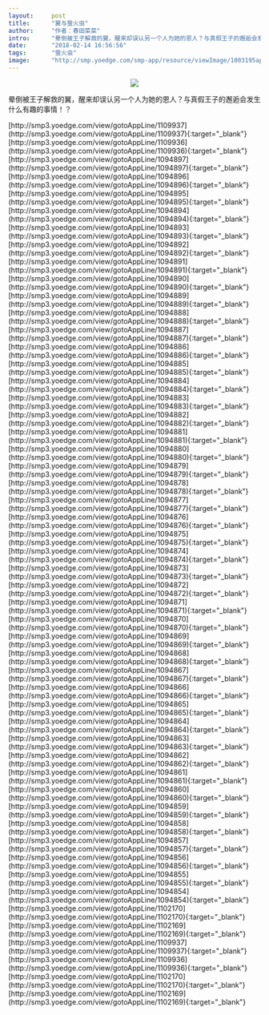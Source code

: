 ```yaml
---
layout:     post
title:      "翼与萤火虫"
author:     "作者：春田菜菜"
intro:      "晕倒被王子解救的翼，醒来却误认另一个人为她的恩人？与真假王子的邂逅会发生什么有趣的事情！？"
date:       "2018-02-14 16:56:56"
tags:       "萤火虫"
image:      "http://smp.yoedge.com/smp-app/resource/viewImage/1003195appline.png"
---
```

<div style="text-align: center">
<p><img src="http://smp.yoedge.com/smp-app/resource/viewImage/1003195appline.png"/></p>
</div>
<p class="post-meta">
<span>晕倒被王子解救的翼，醒来却误认另一个人为她的恩人？与真假王子的邂逅会发生什么有趣的事情！？</span>
</p>
[http://smp3.yoedge.com/view/gotoAppLine/1109937](http://smp3.yoedge.com/view/gotoAppLine/1109937){:target="_blank"}
[http://smp3.yoedge.com/view/gotoAppLine/1109936](http://smp3.yoedge.com/view/gotoAppLine/1109936){:target="_blank"}
[http://smp3.yoedge.com/view/gotoAppLine/1094897](http://smp3.yoedge.com/view/gotoAppLine/1094897){:target="_blank"}
[http://smp3.yoedge.com/view/gotoAppLine/1094896](http://smp3.yoedge.com/view/gotoAppLine/1094896){:target="_blank"}
[http://smp3.yoedge.com/view/gotoAppLine/1094895](http://smp3.yoedge.com/view/gotoAppLine/1094895){:target="_blank"}
[http://smp3.yoedge.com/view/gotoAppLine/1094894](http://smp3.yoedge.com/view/gotoAppLine/1094894){:target="_blank"}
[http://smp3.yoedge.com/view/gotoAppLine/1094893](http://smp3.yoedge.com/view/gotoAppLine/1094893){:target="_blank"}
[http://smp3.yoedge.com/view/gotoAppLine/1094892](http://smp3.yoedge.com/view/gotoAppLine/1094892){:target="_blank"}
[http://smp3.yoedge.com/view/gotoAppLine/1094891](http://smp3.yoedge.com/view/gotoAppLine/1094891){:target="_blank"}
[http://smp3.yoedge.com/view/gotoAppLine/1094890](http://smp3.yoedge.com/view/gotoAppLine/1094890){:target="_blank"}
[http://smp3.yoedge.com/view/gotoAppLine/1094889](http://smp3.yoedge.com/view/gotoAppLine/1094889){:target="_blank"}
[http://smp3.yoedge.com/view/gotoAppLine/1094888](http://smp3.yoedge.com/view/gotoAppLine/1094888){:target="_blank"}
[http://smp3.yoedge.com/view/gotoAppLine/1094887](http://smp3.yoedge.com/view/gotoAppLine/1094887){:target="_blank"}
[http://smp3.yoedge.com/view/gotoAppLine/1094886](http://smp3.yoedge.com/view/gotoAppLine/1094886){:target="_blank"}
[http://smp3.yoedge.com/view/gotoAppLine/1094885](http://smp3.yoedge.com/view/gotoAppLine/1094885){:target="_blank"}
[http://smp3.yoedge.com/view/gotoAppLine/1094884](http://smp3.yoedge.com/view/gotoAppLine/1094884){:target="_blank"}
[http://smp3.yoedge.com/view/gotoAppLine/1094883](http://smp3.yoedge.com/view/gotoAppLine/1094883){:target="_blank"}
[http://smp3.yoedge.com/view/gotoAppLine/1094882](http://smp3.yoedge.com/view/gotoAppLine/1094882){:target="_blank"}
[http://smp3.yoedge.com/view/gotoAppLine/1094881](http://smp3.yoedge.com/view/gotoAppLine/1094881){:target="_blank"}
[http://smp3.yoedge.com/view/gotoAppLine/1094880](http://smp3.yoedge.com/view/gotoAppLine/1094880){:target="_blank"}
[http://smp3.yoedge.com/view/gotoAppLine/1094879](http://smp3.yoedge.com/view/gotoAppLine/1094879){:target="_blank"}
[http://smp3.yoedge.com/view/gotoAppLine/1094878](http://smp3.yoedge.com/view/gotoAppLine/1094878){:target="_blank"}
[http://smp3.yoedge.com/view/gotoAppLine/1094877](http://smp3.yoedge.com/view/gotoAppLine/1094877){:target="_blank"}
[http://smp3.yoedge.com/view/gotoAppLine/1094876](http://smp3.yoedge.com/view/gotoAppLine/1094876){:target="_blank"}
[http://smp3.yoedge.com/view/gotoAppLine/1094875](http://smp3.yoedge.com/view/gotoAppLine/1094875){:target="_blank"}
[http://smp3.yoedge.com/view/gotoAppLine/1094874](http://smp3.yoedge.com/view/gotoAppLine/1094874){:target="_blank"}
[http://smp3.yoedge.com/view/gotoAppLine/1094873](http://smp3.yoedge.com/view/gotoAppLine/1094873){:target="_blank"}
[http://smp3.yoedge.com/view/gotoAppLine/1094872](http://smp3.yoedge.com/view/gotoAppLine/1094872){:target="_blank"}
[http://smp3.yoedge.com/view/gotoAppLine/1094871](http://smp3.yoedge.com/view/gotoAppLine/1094871){:target="_blank"}
[http://smp3.yoedge.com/view/gotoAppLine/1094870](http://smp3.yoedge.com/view/gotoAppLine/1094870){:target="_blank"}
[http://smp3.yoedge.com/view/gotoAppLine/1094869](http://smp3.yoedge.com/view/gotoAppLine/1094869){:target="_blank"}
[http://smp3.yoedge.com/view/gotoAppLine/1094868](http://smp3.yoedge.com/view/gotoAppLine/1094868){:target="_blank"}
[http://smp3.yoedge.com/view/gotoAppLine/1094867](http://smp3.yoedge.com/view/gotoAppLine/1094867){:target="_blank"}
[http://smp3.yoedge.com/view/gotoAppLine/1094866](http://smp3.yoedge.com/view/gotoAppLine/1094866){:target="_blank"}
[http://smp3.yoedge.com/view/gotoAppLine/1094865](http://smp3.yoedge.com/view/gotoAppLine/1094865){:target="_blank"}
[http://smp3.yoedge.com/view/gotoAppLine/1094864](http://smp3.yoedge.com/view/gotoAppLine/1094864){:target="_blank"}
[http://smp3.yoedge.com/view/gotoAppLine/1094863](http://smp3.yoedge.com/view/gotoAppLine/1094863){:target="_blank"}
[http://smp3.yoedge.com/view/gotoAppLine/1094862](http://smp3.yoedge.com/view/gotoAppLine/1094862){:target="_blank"}
[http://smp3.yoedge.com/view/gotoAppLine/1094861](http://smp3.yoedge.com/view/gotoAppLine/1094861){:target="_blank"}
[http://smp3.yoedge.com/view/gotoAppLine/1094860](http://smp3.yoedge.com/view/gotoAppLine/1094860){:target="_blank"}
[http://smp3.yoedge.com/view/gotoAppLine/1094859](http://smp3.yoedge.com/view/gotoAppLine/1094859){:target="_blank"}
[http://smp3.yoedge.com/view/gotoAppLine/1094858](http://smp3.yoedge.com/view/gotoAppLine/1094858){:target="_blank"}
[http://smp3.yoedge.com/view/gotoAppLine/1094857](http://smp3.yoedge.com/view/gotoAppLine/1094857){:target="_blank"}
[http://smp3.yoedge.com/view/gotoAppLine/1094856](http://smp3.yoedge.com/view/gotoAppLine/1094856){:target="_blank"}
[http://smp3.yoedge.com/view/gotoAppLine/1094855](http://smp3.yoedge.com/view/gotoAppLine/1094855){:target="_blank"}
[http://smp3.yoedge.com/view/gotoAppLine/1094854](http://smp3.yoedge.com/view/gotoAppLine/1094854){:target="_blank"}
[http://smp3.yoedge.com/view/gotoAppLine/1102170](http://smp3.yoedge.com/view/gotoAppLine/1102170){:target="_blank"}
[http://smp3.yoedge.com/view/gotoAppLine/1102169](http://smp3.yoedge.com/view/gotoAppLine/1102169){:target="_blank"}
[http://smp3.yoedge.com/view/gotoAppLine/1109937](http://smp3.yoedge.com/view/gotoAppLine/1109937){:target="_blank"}
[http://smp3.yoedge.com/view/gotoAppLine/1109936](http://smp3.yoedge.com/view/gotoAppLine/1109936){:target="_blank"}
[http://smp3.yoedge.com/view/gotoAppLine/1102170](http://smp3.yoedge.com/view/gotoAppLine/1102170){:target="_blank"}
[http://smp3.yoedge.com/view/gotoAppLine/1102169](http://smp3.yoedge.com/view/gotoAppLine/1102169){:target="_blank"}


